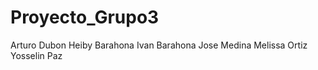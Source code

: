 # Proyecto_Grupo3
Arturo Dubon
Heiby Barahona
Ivan Barahona
Jose Medina 
Melissa Ortiz
Yosselin Paz
